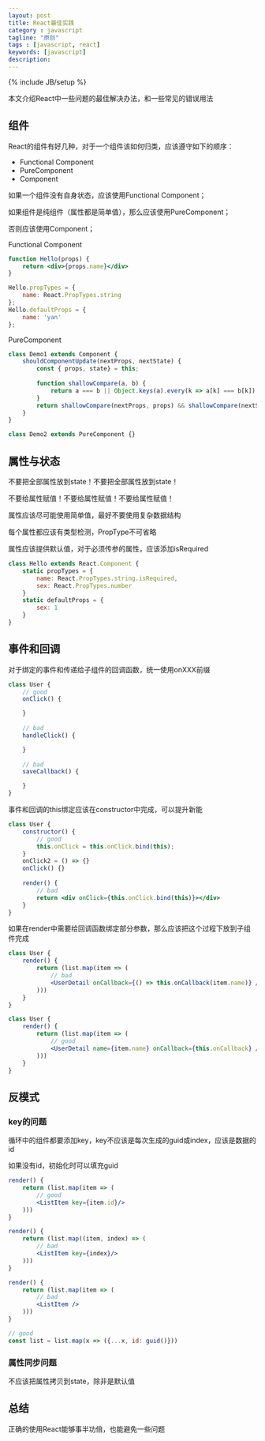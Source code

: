```yaml
---
layout: post
title: React最佳实践
category : javascript
tagline: "原创"
tags : [javascript, react]
keywords: [javascript]
description: 
---
```

{% include JB/setup %}

本文介绍React中一些问题的最佳解决办法，和一些常见的错误用法

## 组件
React的组件有好几种，对于一个组件该如何归类，应该遵守如下的顺序：

- Functional Component
- PureComponent
- Component

如果一个组件没有自身状态，应该使用Functional Component；

如果组件是纯组件（属性都是简单值），那么应该使用PureComponent；

否则应该使用Component；

Functional Component

```jsx
function Hello(props) {
    return <div>{props.name}</div>
}

Hello.propTypes = {
    name: React.PropTypes.string
};
Hello.defaultProps = {
    name: 'yan'
};
```

PureComponent

```jsx
class Demo1 extends Component {
    shouldComponentUpdate(nextProps, nextState) {
        const { props, state} = this;
        
        function shallowCompare(a, b) {
            return a === b || Object.keys(a).every(k => a[k] === b[k]);
        }
        return shallowCompare(nextProps, props) && shallowCompare(nextState, state);
    }
}

class Demo2 extends PureComponent {}
```

## 属性与状态
不要把全部属性放到state！不要把全部属性放到state！

不要给属性赋值！不要给属性赋值！不要给属性赋值！

属性应该尽可能使用简单值，最好不要使用复杂数据结构

每个属性都应该有类型检测，PropType不可省略

属性应该提供默认值，对于必须传参的属性，应该添加isRequired

```jsx
class Hello extends React.Component {
    static propTypes = {
        name: React.PropTypes.string.isRequired,
        sex: React.PropTypes.number
    }
    static defaultProps = {
        sex: 1
    }
}
```
## 事件和回调
对于绑定的事件和传递给子组件的回调函数，统一使用onXXX前缀

```jsx
class User {
    // good
    onClick() {

    }
    
    // bad
    handleClick() {

    }
    
    // bad
    saveCallback() {

    }
}
```

事件和回调的this绑定应该在constructor中完成，可以提升新能

```jsx
class User {
    constructor() {
        // good
        this.onClick = this.onClick.bind(this);
    }
    onClick2 = () => {}
    onClick() {}
    
    render() {
        // bad
        return <div onClick={this.onClick.bind(this)}></div>
    }
}
```

如果在render中需要给回调函数绑定部分参数，那么应该把这个过程下放到子组件完成

```jsx
class User {
    render() {
        return (list.map(item => (
            // bad
            <UserDetail onCallback={() => this.onCallback(item.name)} />
        )))
    }
}

class User {
    render() {
        return (list.map(item => (
            // good
            <UserDetail name={item.name} onCallback={this.onCallback} />
        )))
    }
}
```

## 反模式

### key的问题
循环中的组件都要添加key，key不应该是每次生成的guid或index，应该是数据的id

如果没有id，初始化时可以填充guid

```jsx
render() {
    return (list.map(item => (
        // good
        <ListItem key={item.id}/>
    )))
}

render() {
    return (list.map((item, index) => (
        // bad
        <ListItem key={index}/>
    )))
}

render() {
    return (list.map(item => (
        // bad
        <ListItem />
    )))
}

// good
const list = list.map(x => ({...x, id: guid()}))
```

### 属性同步问题
不应该把属性拷贝到state，除非是默认值

## 总结
正确的使用React能够事半功倍，也能避免一些问题
